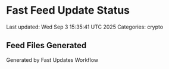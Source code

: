 # Fast Feed Update Status
Last updated: Wed Sep  3 15:35:41 UTC 2025
Categories: crypto

## Feed Files Generated

Generated by Fast Updates Workflow
